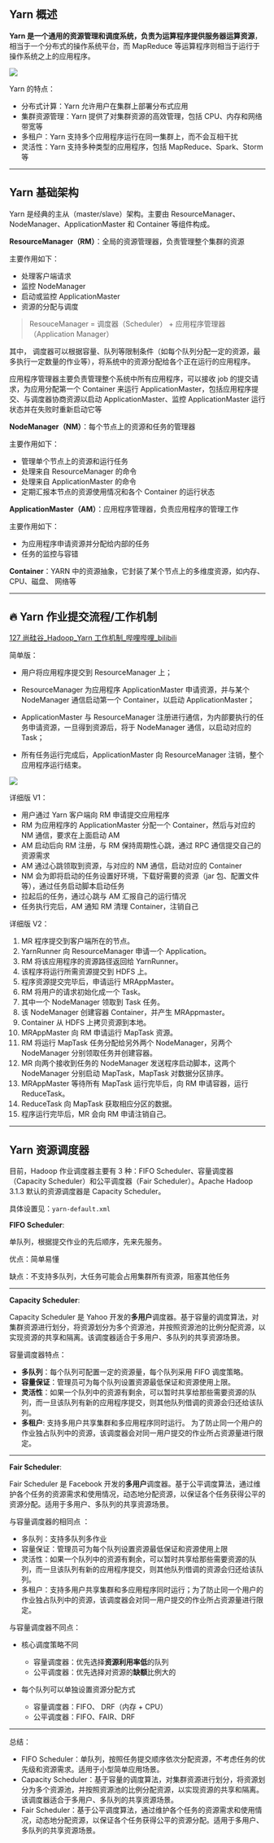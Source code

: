## Yarn 概述

**Yarn 是一个通用的资源管理和调度系统，负责为运算程序提供服务器运算资源**，相当于一个分布式的操作系统平台，而 MapReduce 等运算程序则相当于运行于操作系统之上的应用程序。

![](https://raw.githubusercontent.com/MXJULY/image/main/img/202310032318894.png)

Yarn 的特点：

- 分布式计算：Yarn 允许用户在集群上部署分布式应用
- 集群资源管理：Yarn 提供了对集群资源的高效管理，包括 CPU、内存和网络带宽等
- 多租户：Yarn 支持多个应用程序运行在同一集群上，而不会互相干扰
- 灵活性：Yarn 支持多种类型的应用程序，包括 MapReduce、Spark、Storm 等

---

## Yarn 基础架构

Yarn 是经典的主从（master/slave）架构。主要由 ResourceManager、NodeManager、ApplicationMaster 和 Container 等组件构成。

**ResourceManager（RM）**：全局的资源管理器，负责管理整个集群的资源

主要作用如下：

- 处理客户端请求
- 监控 NodeManager
- 启动或监控 ApplicationMaster
- 资源的分配与调度

> ResouceManager = 调度器（Scheduler） + 应用程序管理器（Application Manager）

其中， 调度器可以根据容量、队列等限制条件（如每个队列分配一定的资源，最多执行一定数量的作业等），将系统中的资源分配给各个正在运行的应用程序。

应用程序管理器主要负责管理整个系统中所有应用程序，可以接收 job 的提交请求，为应用分配第一个 Container 来运行 ApplicationMaster，包括应用程序提交、与调度器协商资源以启动 ApplicationMaster、监控 ApplicationMaster 运行状态并在失败时重新启动它等

**NodeManager（NM）**：每个节点上的资源和任务的管理器

主要作用如下：

- 管理单个节点上的资源和运行任务
- 处理来自 ResourceManager 的命令
- 处理来自 ApplicationMaster 的命令
- 定期汇报本节点的资源使用情况和各个 Container 的运行状态

**ApplicationMaster（AM）**：应用程序管理器，负责应用程序的管理工作

主要作用如下：

- 为应用程序申请资源并分配给内部的任务
- 任务的监控与容错

**Container**：YARN 中的资源抽象，它封装了某个节点上的多维度资源，如内存、CPU、磁盘、 网络等

---

## :fire: Yarn 作业提交流程/工作机制

[127 尚硅谷\_Hadoop_Yarn 工作机制\_哔哩哔哩\_bilibili](https://www.bilibili.com/video/BV1Qp4y1n7EN?p=127&vd_source=f3af28d1fd89af1eb80db058885d7130)

简单版：

- 用户将应用程序提交到 ResourceManager 上；

- ResourceManager 为应用程序 ApplicationMaster 申请资源，并与某个 NodeManager 通信启动第一个 Container，以启动 ApplicationMaster；

- ApplicationMaster 与 ResourceManager 注册进行通信，为内部要执行的任务申请资源，一旦得到资源后，将于 NodeManager 通信，以启动对应的 Task；

- 所有任务运行完成后，ApplicationMaster 向 ResourceManager 注销，整个应用程序运行结束。

![](https://raw.githubusercontent.com/MXJULY/image/main/img/202309291842974.png)

详细版 V1：

- 用户通过 Yarn 客户端向 RM 申请提交应用程序
- RM 为应用程序的 ApplicationMaster 分配一个 Container，然后与对应的 NM 通信，要求在上面启动 AM
- AM 启动后向 RM 注册，与 RM 保持周期性心跳，通过 RPC 通信提交自己的资源需求
- AM 通过心跳领取到资源，与对应的 NM 通信，启动对应的 Container
- NM 会为即将启动的任务设置好环境，下载好需要的资源（jar 包、配置文件等），通过任务启动脚本启动任务
- 拉起后的任务，通过心跳与 AM 汇报自己的运行情况
- 任务执行完后，AM 通知 RM 清理 Container，注销自己

详细版 V2：

1. MR 程序提交到客户端所在的节点。
2. YarnRunner 向 ResourceManager 申请一个 Application。
3. RM 将该应用程序的资源路径返回给 YarnRunner。
4. 该程序将运行所需资源提交到 HDFS 上。
5. 程序资源提交完毕后，申请运行 MRAppMaster。
6. RM 将用户的请求初始化成一个 Task。
7. 其中一个 NodeManager 领取到 Task 任务。
8. 该 NodeManager 创建容器 Container，并产生 MRAppmaster。
9. Container 从 HDFS 上拷贝资源到本地。
10. MRAppMaster 向 RM 申请运行 MapTask 资源。
11. RM 将运行 MapTask 任务分配给另外两个 NodeManager，另两个 NodeManager 分别领取任务并创建容器。
12. MR 向两个接收到任务的 NodeManager 发送程序启动脚本，这两个 NodeManager 分别启动 MapTask，MapTask 对数据分区排序。
13. MRAppMaster 等待所有 MapTask 运行完毕后，向 RM 申请容器，运行 ReduceTask。
14. ReduceTask 向 MapTask 获取相应分区的数据。
15. 程序运行完毕后，MR 会向 RM 申请注销自己。

---

## Yarn 资源调度器

目前，Hadoop 作业调度器主要有 3 种：FIFO Scheduler、容量调度器（Capacity Scheduler）和公平调度器（Fair Scheduler）。Apache Hadoop 3.1.3 默认的资源调度器是 Capacity Scheduler。

具体设置见：`yarn-default.xml`

**FIFO Scheduler**:

单队列，根据提交作业的先后顺序，先来先服务。

优点：简单易懂

缺点：不支持多队列，大任务可能会占用集群所有资源，阻塞其他任务

---

**Capacity Scheduler**:

Capacity Scheduler 是 Yahoo 开发的**多用户**调度器。基于容量的调度算法，对集群资源进行划分，将资源划分为多个资源池，并按照资源池的比例分配资源，以实现资源的共享和隔离。该调度器适合于多用户、多队列的共享资源场景。

容量调度器特点：

- **多队列**：每个队列可配置一定的资源量，每个队列采用 FIFO 调度策略。
- **容量保证**：管理员可为每个队列设置资源最低保证和资源使用上限。
- **灵活性**：如果一个队列中的资源有剩余，可以暂时共享给那些需要资源的队列，而一旦该队列有新的应用程序提交，则其他队列借调的资源会归还给该队列。
- **多租户**: 支持多用户共享集群和多应用程序同时运行。 为了防止同一个用户的作业独占队列中的资源，该调度器会对同一用户提交的作业所占资源量进行限定。

---

**Fair Scheduler**:

Fair Scheduler 是 Facebook 开发的**多用户**调度器。基于公平调度算法，通过维护各个任务的资源需求和使用情况，动态地分配资源，以保证各个任务获得公平的资源分配。适用于多用户、多队列的共享资源场景。

与容量调度器的相同点 ：

- 多队列：支持多队列多作业
- 容量保证：管理员可为每个队列设置资源最低保证和资源使用上限
- 灵活性：如果一个队列中的资源有剩余，可以暂时共享给那些需要资源的队列，而一旦该队列有新的应用程序提交，则其他队列借调的资源会归还给该队列。
- 多租户：支持多用户共享集群和多应用程序同时运行；为了防止同一个用户的作业独占队列中的资源，该调度器会对同一用户提交的作业所占资源量进行限定。

与容量调度器不同点：

- 核心调度策略不同

  - 容量调度器：优先选择**资源利用率低**的队列
  - 公平调度器：优先选择对资源的**缺额**比例大的

- 每个队列可以单独设置资源分配方式

  - 容量调度器：FIFO、 DRF（内存 + CPU）
  - 公平调度器：FIFO、FAIR、DRF

---

总结：

- FIFO Scheduler：单队列，按照任务提交顺序依次分配资源，不考虑任务的优先级和资源需求。适用于小型简单应用场景。
- Capacity Scheduler：基于容量的调度算法，对集群资源进行划分，将资源划分为多个资源池，并按照资源池的比例分配资源，以实现资源的共享和隔离。该调度器适合于多用户、多队列的共享资源场景。
- Fair Scheduler：基于公平调度算法，通过维护各个任务的资源需求和使用情况，动态地分配资源，以保证各个任务获得公平的资源分配。适用于多用户、多队列的共享资源场景。
